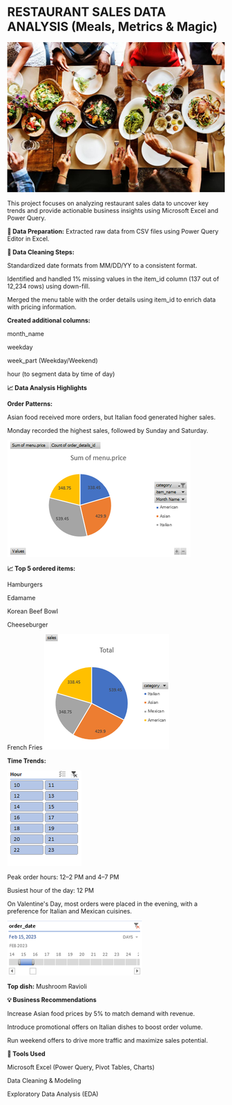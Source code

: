 # RESTAURANT SALES DATA ANALYSIS (Meals, Metrics & Magic)

![Image alt](https://github.com/SwikritiKhare/Restaurant-sales-analysis-excel/blob/main/background%20image/RESTAURANT%20MARKET.jpg?raw=true)

This project focuses on analyzing restaurant sales data to uncover key trends and provide actionable business insights using Microsoft Excel and Power Query.

**🧩 Data Preparation:**
Extracted raw data from CSV files using Power Query Editor in Excel.

**🧩 Data Cleaning Steps:**

Standardized date formats from MM/DD/YY to a consistent format.

Identified and handled 1% missing values in the item_id column (137 out of 12,234 rows) using down-fill.

Merged the menu table with the order details using item_id to enrich data with pricing information.

**Created additional columns:**

month_name

weekday

week_part (Weekday/Weekend)

hour (to segment data by time of day)

**📈 Data Analysis Highlights**

**Order Patterns:**

Asian food received more orders, but Italian food generated higher sales.

Monday recorded the highest sales, followed by Sunday and Saturday.

![Image alt](https://github.com/SwikritiKhare/Restaurant-sales-analysis-excel/blob/main/background%20image/Screenshot%202025-06-10%20124257.png)

**📈 Top 5 ordered items:**

Hamburgers

Edamame

Korean Beef Bowl

Cheeseburger

French Fries
![Image alt](https://github.com/SwikritiKhare/Restaurant-sales-analysis-excel/blob/main/background%20image/Screenshot%202025-06-10%20124317.png)

**Time Trends:**

![Image alt](https://github.com/SwikritiKhare/Restaurant-sales-analysis-excel/blob/main/background%20image/Screenshot%202025-06-10%20124326.png)

Peak order hours: 12–2 PM and 4–7 PM

Busiest hour of the day: 12 PM

On Valentine's Day, most orders were placed in the evening, with a preference for Italian and Mexican cuisines.

![Image alt](https://github.com/SwikritiKhare/Restaurant-sales-analysis-excel/blob/main/background%20image/Screenshot%202025-06-10%20124308.png)

**Top dish:** Mushroom Ravioli

**💡 Business Recommendations**

Increase Asian food prices by 5% to match demand with revenue.

Introduce promotional offers on Italian dishes to boost order volume.

Run weekend offers to drive more traffic and maximize sales potential.

**📁 Tools Used**

Microsoft Excel (Power Query, Pivot Tables, Charts)

Data Cleaning & Modeling

Exploratory Data Analysis (EDA)

